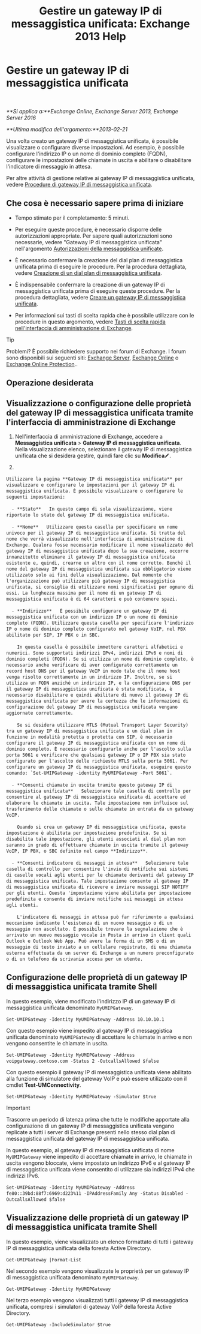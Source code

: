 ﻿---
title: 'Gestire un gateway IP di messaggistica unificata: Exchange 2013 Help'
TOCTitle: Gestire un gateway IP di messaggistica unificata
ms:assetid: 387e540f-8c59-42d2-a423-99fcf97e00aa
ms:mtpsurl: https://technet.microsoft.com/it-it/library/Aa997283(v=EXCHG.150)
ms:contentKeyID: 50480354
ms.date: 05/22/2018
mtps_version: v=EXCHG.150
f1_keywords:
- Microsoft.Exchange.Management.SnapIn.Esm.Servers.UnifiedMessaging.UMIPGatewayGeneralPropertyPageControl
ms.translationtype: MT
---

# Gestire un gateway IP di messaggistica unificata

 

_**Si applica a:**Exchange Online, Exchange Server 2013, Exchange Server 2016_

_**Ultima modifica dell'argomento:**2013-02-21_

Una volta creato un gateway IP di messaggistica unificata, è possibile visualizzare o configurare diverse impostazioni. Ad esempio, è possibile configurare l'indirizzo IP o un nome di dominio completo (FQDN), configurare le impostazioni delle chiamate in uscita e abilitare o disabilitare l'indicatore di messaggio in attesa.

Per altre attività di gestione relative ai gateway IP di messaggistica unificata, vedere [Procedure di gateway IP di messaggistica unificata](um-ip-gateway-procedures-exchange-2013-help.md).

## Che cosa è necessario sapere prima di iniziare

  - Tempo stimato per il completamento: 5 minuti.

  - Per eseguire queste procedure, è necessario disporre delle autorizzazioni appropriate. Per sapere quali autorizzazioni sono necessarie, vedere "Gateway IP di messaggistica unificata" nell'argomento [Autorizzazioni della messaggistica unificate](unified-messaging-permissions-exchange-2013-help.md).

  - È necessario confermare la creazione del dial plan di messaggistica unificata prima di eseguire le procedure. Per la procedura dettagliata, vedere [Creazione di un dial plan di messaggistica unificata](create-a-um-dial-plan-exchange-2013-help.md).

  - È indispensabile confermare la creazione di un gateway IP di messaggistica unificata prima di eseguire queste procedure. Per la procedura dettagliata, vedere [Creare un gateway IP di messaggistica unificata](create-a-um-ip-gateway-exchange-2013-help.md).

  - Per informazioni sui tasti di scelta rapida che è possibile utilizzare con le procedure in questo argomento, vedere [Tasti di scelta rapida nell'interfaccia di amministrazione di Exchange](keyboard-shortcuts-in-the-exchange-admin-center-exchange-online-protection-help.md).


> [!TIP]
> Problemi? È possibile richiedere supporto nei forum di Exchange. I forum sono disponibili sui seguenti siti: <A href="https://go.microsoft.com/fwlink/p/?linkid=60612">Exchange Server</A>, <A href="https://go.microsoft.com/fwlink/p/?linkid=267542">Exchange Online</A> o <A href="https://go.microsoft.com/fwlink/p/?linkid=285351">Exchange Online Protection</A>..



## Operazione desiderata

## Visualizzazione o configurazione delle proprietà del gateway IP di messaggistica unificata tramite l'interfaccia di amministrazione di Exchange

1.  Nell'interfaccia di amministrazione di Exchange, accedere a **Messaggistica unificata** \> **Gateway IP di messaggistica unificata**. Nella visualizzazione elenco, selezionare il gateway IP di messaggistica unificata che si desidera gestire, quindi fare clic su **Modifica**![Icona Modifica](images/JJ218640.6f53ccb2-1f13-4c02-bea0-30690e6ea71d(EXCHG.150).gif "Icona Modifica").

2.  
    
    Utilizzare la pagina **Gateway IP di messaggistica unificata** per visualizzare e configurare le impostazioni per il gateway IP di messaggistica unificata. È possibile visualizzare o configurare le seguenti impostazioni:
    
      - **Stato**   In questo campo di sola visualizzazione, viene riportato lo stato del gateway IP di messaggistica unificata.
    
      - **Nome**   Utilizzare questa casella per specificare un nome univoco per il gateway IP di messaggistica unificata. Si tratta del nome che verrà visualizzato nell'interfaccia di amministrazione di Exchange. Qualora fosse necessario modificare il nome visualizzato del gateway IP di messaggistica unificata dopo la sua creazione, occorre innanzitutto eliminare il gateway IP di messaggistica unificata esistente e, quindi, crearne un altro con il nome corretto. Benché il nome del gateway IP di messaggistica unificata sia obbligatorio viene utilizzato solo ai fini della visualizzazione. Dal momento che l'organizzazione può utilizzare più gateway IP di messaggistica unificata, si consiglia di utilizzare nomi significativi per ognuno di essi. La lunghezza massima per il nome di un gateway IP di messaggistica unificata è di 64 caratteri e può contenere spazi.
    
      - **Indirizzo**   È possibile configurare un gateway IP di messaggistica unificata con un indirizzo IP o un nome di dominio completo (FQDN). Utilizzare questa casella per specificare l'indirizzo IP o nome di dominio completo configurato nel gateway VoIP, nel PBX abilitato per SIP, IP PBX o in SBC.
        
        In questa casella è possibile immettere caratteri alfabetici e numerici. Sono supportati indirizzi IPv4, indirizzi IPv6 e nomi di dominio completi (FQDN). Se si utilizza un nome di dominio completo, è necessario anche verificare di aver configurato correttamente un record host DNS per il gateway VoIP in modo tale che il nome host venga risolto correttamente in un indirizzo IP. Inoltre, se si utilizza un FQDN anziché un indirizzo IP, e la configurazione DNS per il gateway IP di messaggistica unificata è stata modificata, è necessario disabilitare e quindi abilitare di nuovo il gateway IP di messaggistica unificata per avere la certezza che le informazioni di configurazione del gateway IP di messaggistica unificata vengano aggiornate correttamente.
        
        Se si desidera utilizzare MTLS (Mutual Transport Layer Security) tra un gateway IP di messaggistica unificata e un dial plan in funzione in modalità protetta o protetta con SIP, è necessario configurare il gateway IP di messaggistica unificata con un nome di dominio completo. È necessario configurarlo anche per l'ascolto sulla porta 5061 e verificare che qualsiasi gateway IP o IP PBX sia stato configurato per l'ascolto delle richieste MTLS sulla porta 5061. Per configurare un gateway IP di messaggistica unificata, eseguire questo comando: `Set-UMIPGateway -identity MyUMIPGateway -Port 5061`.
    
      - **Consenti chiamate in uscita tramite questo gateway IP di messaggistica unificata**   Selezionare tale casella di controllo per consentire al gateway IP di messaggistica unificata di accettare ed elaborare le chiamate in uscita. Tale impostazione non influisce sul trasferimento delle chiamate o sulle chiamate in entrata da un gateway VoIP.
        
        Quando si crea un gateway IP di messaggistica unificata, questa impostazione è abilitata per impostazione predefinita. Se si disabilita tale impostazione, gli utenti associati al dial plan non saranno in grado di effettuare chiamate in uscita tramite il gateway VoIP, IP PBX, o SBC definito nel campo **Indirizzo**.
    
      - **Consenti indicatore di messaggi in attesa**   Selezionare tale casella di controllo per consentire l'invio di notifiche sui sistemi di caselle vocali agli utenti per le chiamate derivanti dal gateway IP di messaggistica unificata. Tale impostazione consente al gateway IP di messaggistica unificata di ricevere e inviare messaggi SIP NOTIFY per gli utenti. Questa 'impostazione viene abilitata per impostazione predefinita e consente di inviare notifiche sui messaggi in attesa agli utenti.
        
        L'indicatore di messaggi in attesa può far riferimento a qualsiasi meccanismo indicante l'esistenza di un nuovo messaggio o di un messaggio non ascoltato. È possibile trovare la segnalazione che è arrivato un nuovo messaggio vocale in Posta in arrivo in client quali Outlook e Outlook Web App. Può avere la forma di un SMS o di un messaggio di testo inviato a un cellulare registrato, di una chiamata esterna effettuata da un server di Exchange a un numero preconfigurato o di un telefono da scrivania accesa per un utente.

## Configurazione delle proprietà di un gateway IP di messaggistica unificata tramite Shell

In questo esempio, viene modificato l'indirizzo IP di un gateway IP di messaggistica unificata denominato `MyUMIPGateway`.

    Set-UMIPGateway -Identity MyUMIPGateway -Address 10.10.10.1

Con questo esempio viene impedito al gateway IP di messaggistica unificata denominato `MyUMIPGateway` di accettare le chiamate in arrivo e non vengono consentite le chiamate in uscita.

    Set-UMIPGateway -Identity MyUMIPGateway -Address voipgateway.contoso.com -Status 2 -OutcallsAllowed $false

Con questo esempio il gateway IP di messaggistica unificata viene abilitato alla funzione di simulatore del gateway VoIP e può essere utilizzato con il cmdlet **Test-UMConnectivity**.

    Set-UMIPGateway -Identity MyUMIPGateway -Simulator $true


> [!IMPORTANT]
> Trascorre un periodo di latenza prima che tutte le modifiche apportate alla configurazione di un gateway IP di messaggistica unificata vengano replicate a tutti i server di Exchange presenti nello stesso dial plan di messaggistica unificata del gateway IP di messaggistica unificata.



In questo esempio, al gateway IP di messaggistica unificata di nome `MyUMIPGateway` viene impedito di accettare chiamate in arrivo, le chiamate in uscita vengono bloccate, viene impostato un indirizzo IPv6 e al gateway IP di messaggistica unificata viene consentito di utilizzare sia indirizzi IPv4 che indirizzi IPv6.

    Set-UMIPGateway -Identity MyUMIPGateway -Address fe80::39bd:88f7:6969:d223%11 -IPAddressFamily Any -Status Disabled -OutcallsAllowed $false

## Visualizzazione delle proprietà di un gateway IP di messaggistica unificata tramite Shell

In questo esempio, viene visualizzato un elenco formattato di tutti i gateway IP di messaggistica unificata della foresta Active Directory.

    Get-UMIPGateway |Format-List

Nel secondo esempio vengono visualizzate le proprietà per un gateway IP di messaggistica unificata denominato `MyUMIPGateway`.

    Get-UMIPGateway -Identity MyUMIPGateway

Nel terzo esempio vengono visualizzati tutti i gateway IP di messaggistica unificata, compresi i simulatori di gateway VoIP della foresta Active Directory.

    Get-UMIPGateway -IncludeSimulator $true

